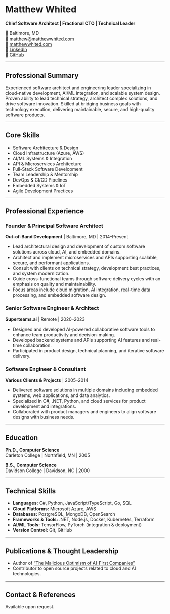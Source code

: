 # Matthew Whited  
**Chief Software Architect | Fractional CTO | Technical Leader**

📍 Baltimore, MD  
📧 [matthew@matthewwhited.com](mailto:matthew@matthewwhited.com)  
🔗 [matthewwhited.com](https://matthewwhited.com)  
🔗 [LinkedIn](https://www.linkedin.com/in/mwwhited/)  
🔗 [GitHub](https://github.com/mwwhited)

---

## Professional Summary

Experienced software architect and engineering leader specializing in cloud-native development, AI/ML integration, and scalable system design. Proven ability to lead technical strategy, architect complex solutions, and drive software innovation. Skilled at bridging business goals with technology execution, delivering maintainable, secure, and high-quality software products.

---

## Core Skills

- Software Architecture & Design  
- Cloud Infrastructure (Azure, AWS)  
- AI/ML Systems & Integration  
- API & Microservices Architecture  
- Full-Stack Software Development  
- Team Leadership & Mentorship  
- DevOps & CI/CD Pipelines  
- Embedded Systems & IoT  
- Agile Development Practices

---

## Professional Experience

### Founder & Principal Software Architect  
**Out-of-Band Development** | Baltimore, MD | 2014–Present

- Lead architectural design and development of custom software solutions across cloud, AI, and embedded domains.  
- Architect and implement microservices and APIs supporting scalable, secure, and performant applications.  
- Consult with clients on technical strategy, development best practices, and system modernization.  
- Guide cross-functional teams through software delivery cycles with an emphasis on quality and maintainability.  
- Focus areas include cloud migration, AI integration, real-time data processing, and embedded software design.

### Senior Software Engineer & Architect  
**Superteams.ai** | Remote | 2020–2023

- Designed and developed AI-powered collaborative software tools to enhance team productivity and decision-making.  
- Developed backend systems and APIs supporting AI features and real-time collaboration.  
- Participated in product design, technical planning, and iterative software delivery.

### Software Engineer & Consultant  
**Various Clients & Projects** | 2005–2014

- Delivered software solutions in multiple domains including embedded systems, web applications, and data analytics.  
- Specialized in C#, .NET, Python, and cloud services for product development and integrations.  
- Collaborated with product managers and engineers to align software designs with business needs.

---

## Education

**Ph.D., Computer Science**  
Carleton College | Northfield, MN | 2005

**B.S., Computer Science**  
Davidson College | Davidson, NC | 2000

---

## Technical Skills

- **Languages:** C#, Python, JavaScript/TypeScript, Go, SQL  
- **Cloud Platforms:** Microsoft Azure, AWS  
- **Databases:** PostgreSQL, MongoDB, OpenSearch  
- **Frameworks & Tools:** .NET, Node.js, Docker, Kubernetes, Terraform  
- **AI/ML Tools:** TensorFlow, PyTorch (integration & deployment)  
- **Version Control:** Git, GitHub

---

## Publications & Thought Leadership

- Author of [“The Malicious Optimism of AI-First Companies”](https://www.linkedin.com/posts/mwwhited_the-malicious-optimism-of-ai-first-companies-activity-7213154735720144897-tF9o)  
- Contributor to open source projects related to cloud and AI technologies.

---

## Contact & References

Available upon request.
